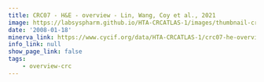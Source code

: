 ```yaml
---
title: CRC07 - H&E - overview - Lin, Wang, Coy et al., 2021
image: https://labsyspharm.github.io/HTA-CRCATLAS-1/images/thumbnail-crc07-he-overview.jpg
date: '2008-01-18'
minerva_link: https://www.cycif.org/data/HTA-CRCATLAS-1/crc07-he-overview
info_link: null
show_page_link: false
tags:
    - overview-crc
---
```

